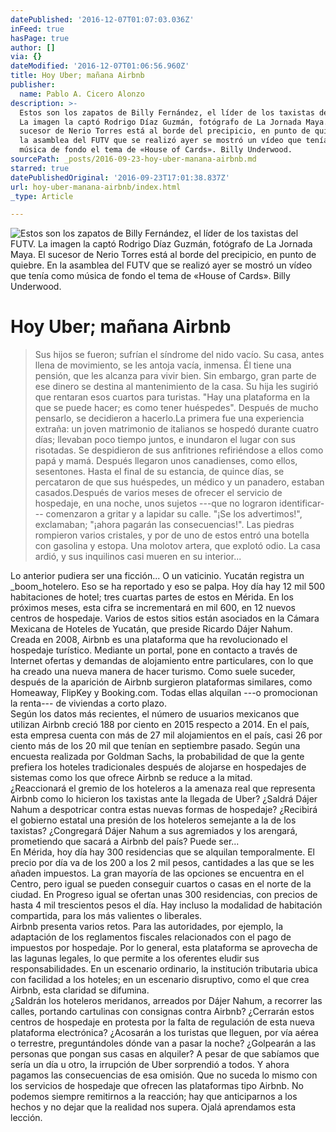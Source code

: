 ```yaml
---
datePublished: '2016-12-07T01:07:03.036Z'
inFeed: true
hasPage: true
author: []
via: {}
dateModified: '2016-12-07T01:06:56.960Z'
title: Hoy Uber; mañana Airbnb
publisher:
  name: Pablo A. Cicero Alonzo
description: >-
  Estos son los zapatos de Billy Fernández, el líder de los taxistas del FUTV.
  La imagen la captó Rodrigo Díaz Guzmán, fotógrafo de La Jornada Maya. El
  sucesor de Nerio Torres está al borde del precipicio, en punto de quiebre. En
  la asamblea del FUTV que se realizó ayer se mostró un vídeo que tenía como
  música de fondo el tema de «House of Cards». Billy Underwood.
sourcePath: _posts/2016-09-23-hoy-uber-manana-airbnb.md
starred: true
datePublishedOriginal: '2016-09-23T17:01:38.837Z'
url: hoy-uber-manana-airbnb/index.html
_type: Article

---
```

![Estos son los zapatos de Billy Fernández, el líder de los taxistas del FUTV. La imagen la captó Rodrigo Díaz Guzmán, fotógrafo de La Jornada Maya. El sucesor de Nerio Torres está al borde del precipicio, en punto de quiebre. En la asamblea del FUTV que se realizó ayer se mostró un vídeo que tenía como música de fondo el tema de «House of Cards». Billy Underwood.](https://the-grid-user-content.s3-us-west-2.amazonaws.com/9939a761-03e4-45bb-a236-91c5e9886d8d.jpg)

# Hoy Uber; mañana Airbnb

> Sus hijos se fueron; sufrían el síndrome del nido vacío. Su casa, antes llena de movimiento, se les antoja vacía, inmensa. Él tiene una pensión, que les alcanza para vivir bien. Sin embargo, gran parte de ese dinero se destina al mantenimiento de la casa. Su hija les sugirió que rentaran esos cuartos para turistas. "Hay una plataforma en la que se puede hacer; es como tener huéspedes". Después de mucho pensarlo, se decidieron a hacerlo.La primera fue una experiencia extraña: un joven matrimonio de italianos se hospedó durante cuatro días; llevaban poco tiempo juntos, e inundaron el lugar con sus risotadas. Se despidieron de sus anfitriones refiriéndose a ellos como papá y mamá. Después llegaron unos canadienses, como ellos, sesentones. Hasta el final de su estancia, de quince días, se percataron de que sus huéspedes, un médico y un panadero, estaban casados.Después de varios meses de ofrecer el servicio de hospedaje, en una noche, unos sujetos ---que no lograron identificar--- comenzaron a gritar y a lapidar su calle. "¡Se los advertimos!", exclamaban; "¡ahora pagarán las consecuencias!". Las piedras rompieron varios cristales, y por de uno de estos entró una botella con gasolina y estopa. Una molotov artera, que explotó odio. La casa ardió, y sus inquilinos casi mueren en su interior...

Lo anterior pudiera ser una ficción... O un vaticinio. Yucatán registra un _boom_hotelero. Eso se ha reportado y eso se palpa. Hoy día hay 12 mil 500 habitaciones de hotel; tres cuartas partes de estos en Mérida. En los próximos meses, esta cifra se incrementará en mil 600, en 12 nuevos centros de hospedaje. Varios de estos sitios están asociados en la Cámara Mexicana de Hoteles de Yucatán, que preside Ricardo Dájer Nahum.  
Creada en 2008, Airbnb es una plataforma que ha revolucionado el hospedaje turístico. Mediante un portal, pone en contacto a través de Internet ofertas y demandas de alojamiento entre particulares, con lo que ha creado una nueva manera de hacer turismo. Como suele suceder, después de la aparición de Airbnb surgieron plataformas similares, como Homeaway, FlipKey y Booking.com. Todas ellas alquilan ---o promocionan la renta--- de viviendas a corto plazo.  
Según los datos más recientes, el número de usuarios mexicanos que utilizan Airbnb creció 188 por ciento en 2015 respecto a 2014\. En el país, esta empresa cuenta con más de 27 mil alojamientos en el país, casi 26 por ciento más de los 20 mil que tenían en septiembre pasado. Según una encuesta realizada por Goldman Sachs, la probabilidad de que la gente prefiera los hoteles tradicionales después de alojarse en hospedajes de sistemas como los que ofrece Airbnb se reduce a la mitad.  
¿Reaccionará el gremio de los hoteleros a la amenaza real que representa Airbnb como lo hicieron los taxistas ante la llegada de Uber? ¿Saldrá Dájer Nahum a despotricar contra estas nuevas formas de hospedaje? ¿Recibirá el gobierno estatal una presión de los hoteleros semejante a la de los taxistas? ¿Congregará Dájer Nahum a sus agremiados y los arengará, prometiendo que sacará a Airbnb del país? Puede ser...  
En Mérida, hoy día hay 300 residencias que se alquilan temporalmente. El precio por día va de los 200 a los 2 mil pesos, cantidades a las que se les añaden impuestos. La gran mayoría de las opciones se encuentra en el Centro, pero igual se pueden conseguir cuartos o casas en el norte de la ciudad. En Progreso igual se ofertan unas 300 residencias, con precios de hasta 4 mil trescientos pesos el día. Hay incluso la modalidad de habitación compartida, para los más valientes o liberales.  
Airbnb presenta varios retos. Para las autoridades, por ejemplo, la adaptación de los reglamentos fiscales relacionados con el pago de impuestos por hospedaje. Por lo general, esta plataforma se aprovecha de las lagunas legales, lo que permite a los oferentes eludir sus responsabilidades. En un escenario ordinario, la institución tributaria ubica con facilidad a los hoteles; en un escenario disruptivo, como el que crea Airbnb, esta claridad se difumina.  
¿Saldrán los hoteleros meridanos, arreados por Dájer Nahum, a recorrer las calles, portando cartulinas con consignas contra Airbnb? ¿Cerrarán estos centros de hospedaje en protesta por la falta de regulación de esta nueva plataforma electrónica? ¿Acosarán a los turistas que lleguen, por vía aérea o terrestre, preguntándoles dónde van a pasar la noche? ¿Golpearán a las personas que pongan sus casas en alquiler? A pesar de que sabíamos que sería un día u otro, la irrupción de Uber sorprendió a todos. Y ahora pagamos las consecuencias de esa omisión. Que no suceda lo mismo con los servicios de hospedaje que ofrecen las plataformas tipo Airbnb. No podemos siempre remitirnos a la reacción; hay que anticiparnos a los hechos y no dejar que la realidad nos supera. Ojalá aprendamos esta lección.